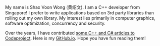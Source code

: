 My name is Shao Voon Wong (黄绍文). I am a C++ developer from Singapore! I prefer to write applications based on 3rd party libraries than rolling out my own library. My interest lies primarily in computer graphics, software optimization, concurrency and security.

Over the years, I have contributed [some C++ and C# articles to Codeproject](https://www.codeproject.com/script/Articles/MemberArticles.aspx?amid=88591). Here is my [GitHub.io](https://shaovoon.github.io/). Hope you have fun reading them!
